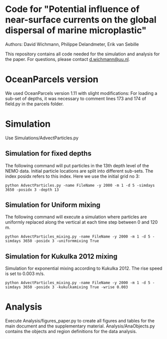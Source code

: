 # Code for "Potential influence of near-surface currents on the global dispersal of marine microplastic"
Authors: David Wichmann, Philippe Delandmeter, Erik van Sebille 

This repository contains all code needed for the simulation and analysis for the paper. For questions, please contact d.wichmann@uu.nl.

# OceanParcels version
We used OceanParcels version 1.11 with slight modifications: 
For loading a sub-set of depths, it was necessary to comment lines 173 and 174 of field.py in the parcels folder.

# Simulation
Use Simulations/AdvectParticles.py

## Simulation for fixed depths
The following command will put particles in the 13th depth level of the NEMO data. Initial particle locations are split into different sub-sets. The index posidx refers to this index. Here we use the initial grid no 3:

```python AdvectParticles.py -name FileName -y 2000 -m 1 -d 5 -simdays 3650 -posidx 3 -depth 13```

## Simulation for Uniform mixing
The following command will execute a simulation where particles are uniformly replaced along the vertical at each time step between 0 and 120 m.

```python AdvectParticles_mixing.py -name FileName -y 2000 -m 1 -d 5 -simdays 3650 -posidx 3 -uniformmixing True```

## Simulation for Kukulka 2012 mixing
Simulation for exponential mixing according to Kukulka 2012. The rise speed is set to 0.003 m/s.

```python AdvectParticles_mixing.py -name FileName -y 2000 -m 1 -d 5 -simdays 3650 -posidx 3 -kukulkamixing True -wrise 0.003```


# Analysis
Execute Analysis/figures_paper.py to create all figures and tables for the main document and the supplementary material. Analysis/AnaObjects.py contains the objects and region definitions for the data analysis.
